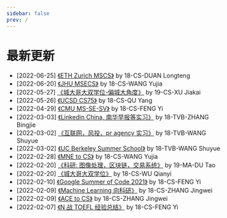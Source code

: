 ```yaml
---
sidebar: false
prev: /
---
```


# 最新更新

- [2022-06-25] [《ETH Zurich MSCS》](/grad-application/college-of-engineering/[CH]-2018-duanlongteng.md) by 18-CS-DUAN Longteng
- [2022-06-20] [《JHU MSECS》](/grad-application/college-of-engineering/[US]-2018-wangyujia.md) by 18-CS-WANG Yujia
- [2022-05-27] [《城大哥大双学位-偏城大角度》](/oversea/two-plus-two/[CS]-2019-xujiakai.md) by 19-CS-XU Jiakai
- [2022-05-26] [《UCSD CS75》](/grad-application/college-of-engineering/[US]-2018-quyang.md) by 18-CS-QU Yang
- [2022-04-29] [《CMU MS-SE-SV》](/grad-application/college-of-engineering/[US]-2018-fengyi.md) by 18-CS-FENG Yi
- [2022-03-03] [《Linkedin China, 南华早报等实习》](/internship/media/[TVB]-2018-zhangbingjie.md) by 18-TVB-ZHANG Bingjie
- [2022-03-02] [《互联网，风投，pr agency 实习》](/internship/summary/[TVB]-2018-wangshuyue.md) by 18-TVB-WANG Shuyue
- [2022-03-02] [《UC Berkeley Summer School》](/oversea/exchange/[TVB]-2018-wangshuyue.md) by 18-TVB-WANG Shuyue
- [2022-02-28] [《MNE to CS》](/major-minor/change-major/[MNE2CS]-2018-wangyujia.md) by 18-CS-WANG Yujia
- [2022-02-20] [《科研: 图像处理，区块链，交易系统》](/research/on-campus/[MA]-2019-dutao.md) by 19-MA-DU Tao
- [2022-02-20] [《城大哥大双学位》](/oversea/two-plus-two/[CS]-2018-wuqianyi.md) by 18-CS-WU Qianyi
- [2022-02-10] [《Google Summer of Code 2021》](/internship/it/[GSoC]-2018-fengyi/) by 18-CS-FENG Yi
- [2022-02-09] [《Machine Learning 向科研》](/research/on-campus/[CS]-2018-zhangjingwei.md) by 18-CS-ZHANG Jingwei
- [2022-02-09] [《ACE to CS》](/major-minor/change-major/[ACE2CS]-2018-zhangjingwei.md) by 18-CS-ZHANG Jingwei
- [2022-02-07] [《N 战 TOEFL 经验总结》](./language/toefl/[CS]-2018-fengyi.md) by 18-CS-FENG Yi

